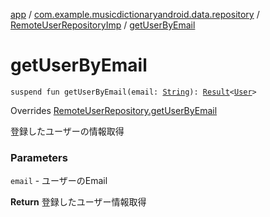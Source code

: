 [app](../../index.md) / [com.example.musicdictionaryandroid.data.repository](../index.md) / [RemoteUserRepositoryImp](index.md) / [getUserByEmail](./get-user-by-email.md)

# getUserByEmail

`suspend fun getUserByEmail(email: `[`String`](https://kotlinlang.org/api/latest/jvm/stdlib/kotlin/-string/index.html)`): `[`Result`](../../com.example.musicdictionaryandroid.domain.model.value/-result/index.md)`<`[`User`](../../com.example.musicdictionaryandroid.domain.model.entity/-user/index.md)`>`

Overrides [RemoteUserRepository.getUserByEmail](../-remote-user-repository/get-user-by-email.md)

登録したユーザーの情報取得

### Parameters

`email` - ユーザーのEmail

**Return**
登録したユーザー情報取得


